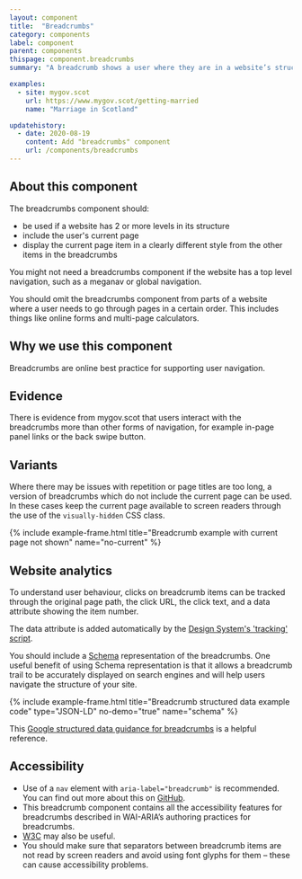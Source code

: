 ```yaml
---
layout: component
title:  "Breadcrumbs"
category: components
label: component
parent: components
thispage: component.breadcrumbs
summary: "A breadcrumb shows a user where they are in a website’s structure. It also presents links to pages higher in the site’s structure, such as a home page."

examples:
  - site: mygov.scot
    url: https://www.mygov.scot/getting-married
    name: "Marriage in Scotland"

updatehistory:
  - date: 2020-08-19
    content: Add "breadcrumbs" component
    url: /components/breadcrumbs
---
```


## About this component

The breadcrumbs component should:

*	be used if a website has 2 or more levels in its structure
*	include the user's current page
*	display the current page item in a clearly different style from the other items in the breadcrumbs

You might not need a breadcrumbs component if the website has a top level navigation, such as a meganav or global navigation.

You should omit the breadcrumbs component from parts of a website where a user needs to go through pages in a certain order. This includes things like online forms and multi-page calculators.

## Why we use this component

Breadcrumbs are online best practice for supporting user navigation.

## Evidence

There is evidence from mygov.scot that users interact with the breadcrumbs more than other forms of navigation, for example in-page panel links or the back swipe button.

## Variants

Where there may be issues with repetition or page titles are too long, a version of breadcrumbs which do not include the current page can be used. In these cases keep the current page available to screen readers through the use of the <code>visually-hidden</code> CSS class.

{% include example-frame.html title="Breadcrumb example with current page not shown" name="no-current" %}

## Website analytics

To understand user behaviour, clicks on breadcrumb items can be tracked through the original page path, the click URL, the click text, and a data attribute showing the item number.

The data attribute is added automatically by the [Design System's 'tracking' script](/guidance/tracking/#breadcrumbs).

You should include a [Schema](https://schema.org) representation of the breadcrumbs. One useful benefit of using Schema representation is that it allows a breadcrumb trail to be accurately displayed on search engines and will help users navigate the structure of your site.

{% include example-frame.html title="Breadcrumb structured data example code" type="JSON-LD" no-demo="true" name="schema" %}

This [Google structured data guidance for breadcrumbs](https://developers.google.com/search/docs/data-types/breadcrumb) is a helpful reference.

## Accessibility

* Use of a `nav` element with `aria-label="breadcrumb"` is recommended. You can find out more about this on [GitHub](https://github.com/alphagov/govuk-design-system-backlog/issues/33).
* This breadcrumb component contains all the accessibility features for breadcrumbs described in WAI-ARIA’s authoring practices for breadcrumbs.
* [W3C](https://www.w3.org/WAI/ARIA/apg/example-index/breadcrumb/index.html) may also be useful.
* You should make sure that separators between breadcrumb items are not read by screen readers and avoid using font glyphs for them – these can cause accessibility problems.
